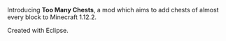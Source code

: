 Introducing **Too Many Chests**, a mod which aims to add chests of almost every block to Minecraft 1.12.2.

Created with Eclipse.
